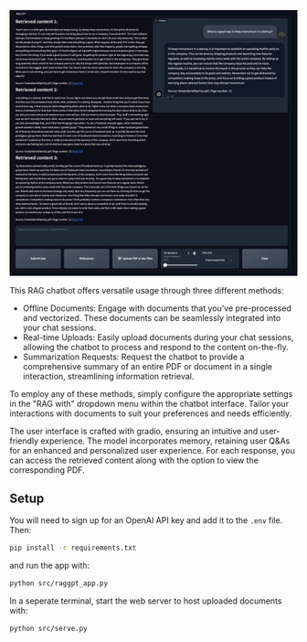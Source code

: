![RAG-GPT](assets/RAG-GPT.png)

This RAG chatbot offers versatile usage through three different methods:

- Offline Documents: Engage with documents that you've pre-processed and vectorized. These documents can be seamlessly integrated into your chat sessions.
- Real-time Uploads: Easily upload documents during your chat sessions, allowing the chatbot to process and respond to the content on-the-fly.
- Summarization Requests: Request the chatbot to provide a comprehensive summary of an entire PDF or document in a single interaction, streamlining information retrieval.

To employ any of these methods, simply configure the appropriate settings in the "RAG with" dropdown menu within the chatbot interface. Tailor your interactions with documents to suit your preferences and needs efficiently.

The user interface is crafted with gradio, ensuring an intuitive and user-friendly experience.
The model incorporates memory, retaining user Q&As for an enhanced and personalized user experience.
For each response, you can access the retrieved content along with the option to view the corresponding PDF.

## Setup

You will need to sign up for an OpenAI API key and add it to the `.env` file. Then:

```bash
pip install -r requirements.txt
```
and run the app with:
```bash
python src/raggpt_app.py
```

In a seperate terminal, start the web server to host uploaded documents with:
```bash
python src/serve.py
```
